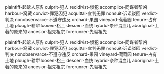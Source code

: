 plaintiff-起诉人原告
culprit-犯人
recidivist-惯犯
accomplice-同谋者帮凶
harbour-窝藏
convict-罪犯囚犯
acquittal-宣判无罪
nonsuit-诉讼驳回
verdict-判决
nonobservance-不遵守违反
orchard-果园
vineyard-葡萄园
tenure-占有土地
plough-耕犁
loosen-松土
descent-血统
hybrid-杂种混血儿
aboriginal-土著的原来的
ancestor-祖先祖宗
forerunner-先驱祖先


plaintiff-起诉人原告
culprit-犯人
recidivist-惯犯
accomplice-同谋者帮凶
harbour-窝藏
convict-罪犯囚犯
acquittal-宣判无罪
nonsuit-诉讼驳回
verdict-判决
nonobservance-不遵守违反
orchard-果园
vineyard-葡萄园
tenure-占有土地
plough-耕犁
loosen-松土
descent-血统
hybrid-杂种混血儿
aboriginal-土著的原来的
ancestor-祖先祖宗
forerunner-先驱祖先
